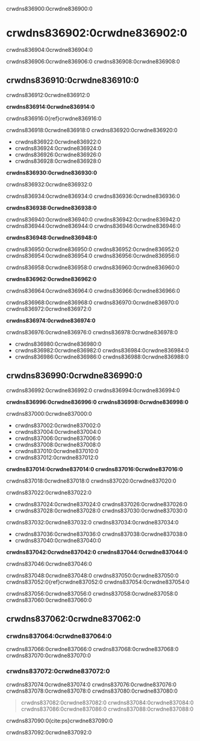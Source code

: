 crwdns836900:0crwdne836900:0
# crwdns836902:0crwdne836902:0

crwdns836904:0crwdne836904:0

crwdns836906:0crwdne836906:0 crwdns836908:0crwdne836908:0

## crwdns836910:0crwdne836910:0

crwdns836912:0crwdne836912:0

**crwdns836914:0crwdne836914:0**

crwdns836916:0{ref}crwdne836916:0

crwdns836918:0crwdne836918:0 crwdns836920:0crwdne836920:0
  - crwdns836922:0crwdne836922:0
  - crwdns836924:0crwdne836924:0
  - crwdns836926:0crwdne836926:0
  - crwdns836928:0crwdne836928:0

**crwdns836930:0crwdne836930:0**

crwdns836932:0crwdne836932:0

crwdns836934:0crwdne836934:0 crwdns836936:0crwdne836936:0

**crwdns836938:0crwdne836938:0**

crwdns836940:0crwdne836940:0 crwdns836942:0crwdne836942:0 crwdns836944:0crwdne836944:0 crwdns836946:0crwdne836946:0

**crwdns836948:0crwdne836948:0**

crwdns836950:0crwdne836950:0 crwdns836952:0crwdne836952:0 crwdns836954:0crwdne836954:0 crwdns836956:0crwdne836956:0

crwdns836958:0crwdne836958:0 crwdns836960:0crwdne836960:0

**crwdns836962:0crwdne836962:0**

crwdns836964:0crwdne836964:0 crwdns836966:0crwdne836966:0

crwdns836968:0crwdne836968:0 crwdns836970:0crwdne836970:0 crwdns836972:0crwdne836972:0

**crwdns836974:0crwdne836974:0**

crwdns836976:0crwdne836976:0 crwdns836978:0crwdne836978:0
- crwdns836980:0crwdne836980:0
- crwdns836982:0crwdne836982:0 crwdns836984:0crwdne836984:0
- crwdns836986:0crwdne836986:0 crwdns836988:0crwdne836988:0

## crwdns836990:0crwdne836990:0

crwdns836992:0crwdne836992:0 crwdns836994:0crwdne836994:0

**crwdns836996:0crwdne836996:0 crwdns836998:0crwdne836998:0**

crwdns837000:0crwdne837000:0

- crwdns837002:0crwdne837002:0
- crwdns837004:0crwdne837004:0
- crwdns837006:0crwdne837006:0
- crwdns837008:0crwdne837008:0
- crwdns837010:0crwdne837010:0
- crwdns837012:0crwdne837012:0

**crwdns837014:0crwdne837014:0 crwdns837016:0crwdne837016:0**

crwdns837018:0crwdne837018:0 crwdns837020:0crwdne837020:0

crwdns837022:0crwdne837022:0
- crwdns837024:0crwdne837024:0 crwdns837026:0crwdne837026:0
- crwdns837028:0crwdne837028:0 crwdns837030:0crwdne837030:0

crwdns837032:0crwdne837032:0 crwdns837034:0crwdne837034:0
- crwdns837036:0crwdne837036:0 crwdns837038:0crwdne837038:0
- crwdns837040:0crwdne837040:0

**crwdns837042:0crwdne837042:0 crwdns837044:0crwdne837044:0**

crwdns837046:0crwdne837046:0

crwdns837048:0crwdne837048:0 crwdns837050:0crwdne837050:0 crwdns837052:0{ref}crwdne837052:0 crwdns837054:0crwdne837054:0

crwdns837056:0crwdne837056:0 crwdns837058:0crwdne837058:0 crwdns837060:0crwdne837060:0


## crwdns837062:0crwdne837062:0

### crwdns837064:0crwdne837064:0

crwdns837066:0crwdne837066:0 crwdns837068:0crwdne837068:0 crwdns837070:0crwdne837070:0

### crwdns837072:0crwdne837072:0

crwdns837074:0crwdne837074:0 crwdns837076:0crwdne837076:0 crwdns837078:0crwdne837078:0 crwdns837080:0crwdne837080:0

> crwdns837082:0crwdne837082:0 crwdns837084:0crwdne837084:0 crwdns837086:0crwdne837086:0 crwdns837088:0crwdne837088:0

crwdns837090:0{cite:ps}crwdne837090:0

crwdns837092:0crwdne837092:0
